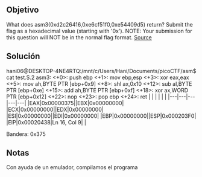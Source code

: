 ## Objetivo
What does asm3(0xd2c26416,0xe6cf51f0,0xe54409d5) return? Submit the flag as a hexadecimal value (starting with '0x'). NOTE: Your submission for this question will NOT be in the normal flag format. [Source](https://jupiter.challenges.picoctf.org/static/df999527eaecf46f259c4337a820856c/test.S)
## Solución
hani06@DESKTOP-4NE4RTQ:/mnt/c/Users/Hani/Documents/picoCTF/asm$ cat test.S.2
asm3:
        <+0>:   push   ebp
        <+1>:   mov    ebp,esp
        <+3>:   xor    eax,eax
        <+5>:   mov    ah,BYTE PTR [ebp+0x9]
        <+8>:   shl    ax,0x10
        <+12>:  sub    al,BYTE PTR [ebp+0xe]
        <+15>:  add    ah,BYTE PTR [ebp+0xf]
        <+18>:  xor    ax,WORD PTR [ebp+0x12]
        <+22>:  nop
        <+23>:  pop    ebp
        <+24>:  ret
|   |   |   |   |   |
|---|---|---|---|---|
|EAX|0x00000375||EBX|0x00000000|
|ECX|0x00000000||EDX|0x00000000|
|ESI|0x00000000||EDI|0x00000000|
|EBP|0x00000000||ESP|0x000203F0|
|EIP|0x00020438|Ln 16, Col 9|   |   

Bandera: 0x375

## Notas
Con ayuda de un emulador, compilamos el programa
